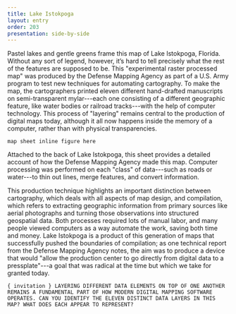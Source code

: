 ```yaml
---
title: Lake Istokpoga
layout: entry
order: 203
presentation: side-by-side
---
```


Pastel lakes and gentle greens frame this map of Lake Istokpoga, Florida. Without any sort of legend, however, it’s hard to tell precisely what the rest of the features are supposed to be. This "experimental raster processed map" was produced by the Defense Mapping Agency as part of a U.S. Army program to test new techniques for automating cartography. To make the map, the cartographers printed eleven different hand-drafted manuscripts on semi-transparent mylar---each one consisting of a different geographic feature, like water bodies or railroad tracks---with the help of computer technology. This process of "layering" remains central to the production of digital maps today, although it all now happens inside the memory of a computer, rather than with physical transparencies.

`map sheet inline figure here`

Attached to the back of Lake Istokpoga, this sheet provides a detailed account of how the Defense Mapping Agency made this map. Computer processing was performed on each "class" of data---such as roads or water---to thin out lines, merge features, and convert information.

This production technique highlights an important distinction between cartography, which deals with all aspects of map design, and compilation, which refers to extracting geographic information from primary sources like aerial photographs and turning those observations into structured geospatial data. Both processes required lots of manual labor, and many people viewed computers as a way automate the work, saving both time and money. Lake Istokpoga is a product of this generation of maps that successfully pushed the boundaries of compilation; as one technical report from the Defense Mapping Agency notes, the aim was to produce a device that would "allow the production center to go directly from digital data to a pressplate"---a goal that was radical at the time but which we take for granted today.

`{ invitation }
LAYERING DIFFERENT DATA ELEMENTS ON TOP OF ONE ANOTHER REMAINS A FUNDAMENTAL PART OF HOW MODERN DIGITAL MAPPING SOFTWARE OPERATES. CAN YOU IDENTIFY THE ELEVEN DISTINCT DATA LAYERS IN THIS MAP? WHAT DOES EACH APPEAR TO REPRESENT?
`